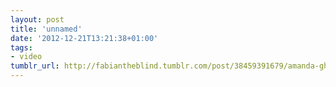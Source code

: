```yaml
---
layout: post
title: 'unnamed'
date: '2012-12-21T13:21:38+01:00'
tags:
- video
tumblr_url: http://fabiantheblind.tumblr.com/post/38459391679/amanda-ghassaei-saz-ive-created-a-technique-for
---
```

